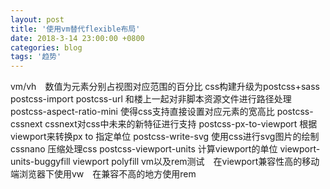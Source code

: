 ```yaml
---
layout: post
title: '使用vm替代flexible布局'
date: 2018-3-14 23:00:00 +0800
categories: blog
tags: '趋势'
---
```


vm/vh　数值为元素分别占视图对应范围的百分比
css构建升级为postcss+sass
postcss-import 
postcss-url 和楼上一起对非脚本资源文件进行路径处理
postcss-aspect-ratio-mini 使得css支持直接设置对应元素的宽高比
postcss-cssnext cssnext对css中未来的新特征进行支持
postcss-px-to-viewport 根据viewport来转换px to 指定单位
postcss-write-svg 使用css进行svg图片的绘制
cssnano 压缩处理css
postcss-viewport-units 计算viewport的单位
viewport-units-buggyfill viewport polyfill
vm以及rem测试　在viewport兼容性高的移动端浏览器下使用vw　在兼容不高的地方使用rem